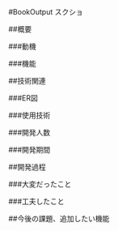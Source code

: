 #BookOutput
スクショ

##概要

###動機

###機能

##技術関連

###ER図

###使用技術

###開発人数

###開発期間

##開発過程

###大変だったこと

###工夫したこと

##今後の課題、追加したい機能
